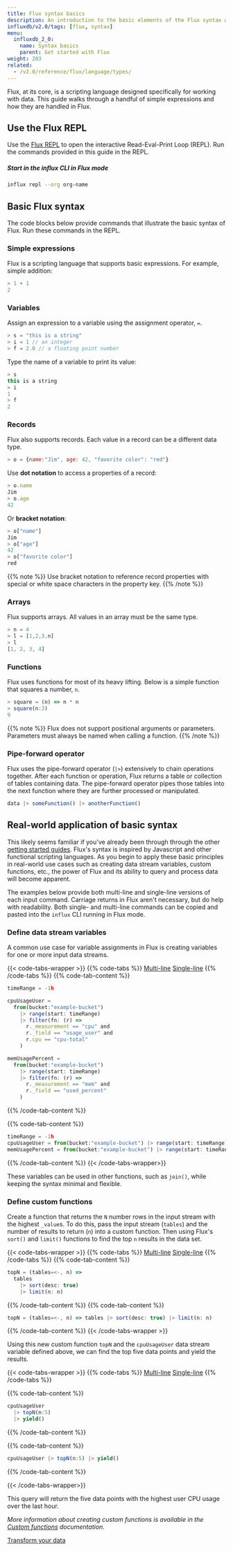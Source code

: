 ```yaml
---
title: Flux syntax basics
description: An introduction to the basic elements of the Flux syntax with real-world application examples.
influxdb/v2.0/tags: [flux, syntax]
menu:
  influxdb_2_0:
    name: Syntax basics
    parent: Get started with Flux
weight: 203
related:
  - /v2.0/reference/flux/language/types/
---
```



Flux, at its core, is a scripting language designed specifically for working with data.
This guide walks through a handful of simple expressions and how they are handled in Flux.

## Use the Flux REPL
Use the [Flux REPL](/influxdb/v2.0/tools/repl/) to open the interactive Read-Eval-Print Loop (REPL).
Run the commands provided in this guide in the REPL.

##### Start in the influx CLI in Flux mode
```bash
influx repl --org org-name
```

## Basic Flux syntax
The code blocks below provide commands that illustrate the basic syntax of Flux.
Run these commands in the REPL.

### Simple expressions
Flux is a scripting language that supports basic expressions.
For example, simple addition:

```js
> 1 + 1
2
```

### Variables
Assign an expression to a variable using the assignment operator, `=`.

```js
> s = "this is a string"
> i = 1 // an integer
> f = 2.0 // a floating point number
```

Type the name of a variable to print its value:

```js
> s
this is a string
> i
1
> f
2
```

### Records
Flux also supports records. Each value in a record can be a different data type.

```js
> o = {name:"Jim", age: 42, "favorite color": "red"}
```

Use **dot notation** to access a properties of a record:

```js
> o.name
Jim
> o.age
42
```

Or **bracket notation**:

```js
> o["name"]
Jim
> o["age"]
42
> o["favorite color"]
red
```

{{% note %}}
Use bracket notation to reference record properties with special or
white space characters in the property key.
{{% /note %}}

### Arrays
Flux supports arrays. All values in an array must be the same type.

```js
> n = 4
> l = [1,2,3,n]
> l
[1, 2, 3, 4]
```

### Functions
Flux uses functions for most of its heavy lifting.
Below is a simple function that squares a number, `n`.

```js
> square = (n) => n * n
> square(n:3)
9
```

{{% note %}}
Flux does not support positional arguments or parameters.
Parameters must always be named when calling a function.
{{% /note %}}

### Pipe-forward operator
Flux uses the pipe-forward operator (`|>`) extensively to chain operations together.
After each function or operation, Flux returns a table or collection of tables containing data.
The pipe-forward operator pipes those tables into the next function where they are further processed or manipulated.

```js
data |> someFunction() |> anotherFunction()
```

## Real-world application of basic syntax
This likely seems familiar if you've already been through through the other
[getting started guides](/influxdb/v2.0/query-data/get-started).
Flux's syntax is inspired by Javascript and other functional scripting languages.
As you begin to apply these basic principles in real-world use cases such as creating data stream variables,
custom functions, etc., the power of Flux and its ability to query and process data will become apparent.

The examples below provide both multi-line and single-line versions of each input command.
Carriage returns in Flux aren't necessary, but do help with readability.
Both single- and multi-line commands can be copied and pasted into the `influx` CLI running in Flux mode.

### Define data stream variables
A common use case for variable assignments in Flux is creating variables for one
or more input data streams.

{{< code-tabs-wrapper >}}
  {{% code-tabs %}}
  [Multi-line](#)
  [Single-line](#)
  {{% /code-tabs %}}
{{% code-tab-content %}}
```js
timeRange = -1h

cpuUsageUser =
  from(bucket:"example-bucket")
    |> range(start: timeRange)
    |> filter(fn: (r) =>
      r._measurement == "cpu" and
      r._field == "usage_user" and
      r.cpu == "cpu-total"
    )

memUsagePercent =
  from(bucket:"example-bucket")
    |> range(start: timeRange)
    |> filter(fn: (r) =>
      r._measurement == "mem" and
      r._field == "used_percent"
    )
```
{{% /code-tab-content %}}

{{% code-tab-content %}}
```js
timeRange = -1h
cpuUsageUser = from(bucket:"example-bucket") |> range(start: timeRange) |> filter(fn: (r) => r._measurement == "cpu" and r._field == "usage_user" and r.cpu == "cpu-total")
memUsagePercent = from(bucket:"example-bucket") |> range(start: timeRange) |> filter(fn: (r) => r._measurement == "mem" and r._field == "used_percent")
```
{{% /code-tab-content %}}
{{< /code-tabs-wrapper>}}

These variables can be used in other functions, such as  `join()`, while keeping the syntax minimal and flexible.

### Define custom functions
Create a function that returns the `N` number rows in the input stream with the highest `_value`s.
To do this, pass the input stream (`tables`) and the number of results to return (`n`) into a custom function.
Then using Flux's `sort()` and `limit()` functions to find the top `n` results in the data set.

{{< code-tabs-wrapper >}}
  {{% code-tabs %}}
  [Multi-line](#)
  [Single-line](#)
  {{% /code-tabs %}}
{{% code-tab-content %}}
```js
topN = (tables=<-, n) =>
  tables
    |> sort(desc: true)
    |> limit(n: n)
```
{{% /code-tab-content %}}
{{% code-tab-content %}}
```js
topN = (tables=<-, n) => tables |> sort(desc: true) |> limit(n: n)
```
{{% /code-tab-content %}}
{{< /code-tabs-wrapper >}}

Using this new custom function `topN` and the `cpuUsageUser` data stream variable defined above,
we can find the top five data points and yield the results.

{{< code-tabs-wrapper >}}
{{% code-tabs %}}
[Multi-line](#)
[Single-line](#)
{{% /code-tabs %}}

{{% code-tab-content %}}
```js
cpuUsageUser
  |> topN(n:5)
  |> yield()
```
{{% /code-tab-content %}}

{{% code-tab-content %}}
```js
cpuUsageUser |> topN(n:5) |> yield()
```
{{% /code-tab-content %}}

{{< /code-tabs-wrapper>}}

This query will return the five data points with the highest user CPU usage over the last hour.

_More information about creating custom functions is available in the [Custom functions](/influxdb/v2.0/query-data/flux/custom-functions) documentation._

<div class="page-nav-btns">
  <a class="btn prev" href="/v2.0/query-data/get-started/transform-data/">Transform your data</a>
</div>
